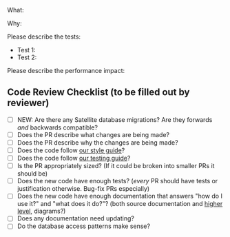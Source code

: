 What: 

Why:

Please describe the tests:
 - Test 1:
 - Test 2:
 
Please describe the performance impact:

## Code Review Checklist (to be filled out by reviewer)
 - [ ] NEW: Are there any Satellite database migrations? Are they forwards _and_ backwards compatible? 
 - [ ] Does the PR describe what changes are being made?
 - [ ] Does the PR describe why the changes are being made?
 - [ ] Does the code follow [our style guide](https://github.com/XLR8discovery/docs/blob/main/code/Style.md)?
 - [ ] Does the code follow [our testing guide](https://github.com/XLR8discovery/docs/blob/main/code/Testing.md)?
 - [ ] Is the PR appropriately sized? (If it could be broken into smaller PRs it should be)
 - [ ] Does the new code have enough tests? (*every* PR should have tests or justification otherwise. Bug-fix PRs especially)
 - [ ] Does the new code have enough documentation that answers "how do I use it?" and "what does it do?"? (both source documentation and [higher level](https://github.com/XLR8discovery/docs), diagrams?)
 - [ ] Does any documentation need updating?
 - [ ] Do the database access patterns make sense?